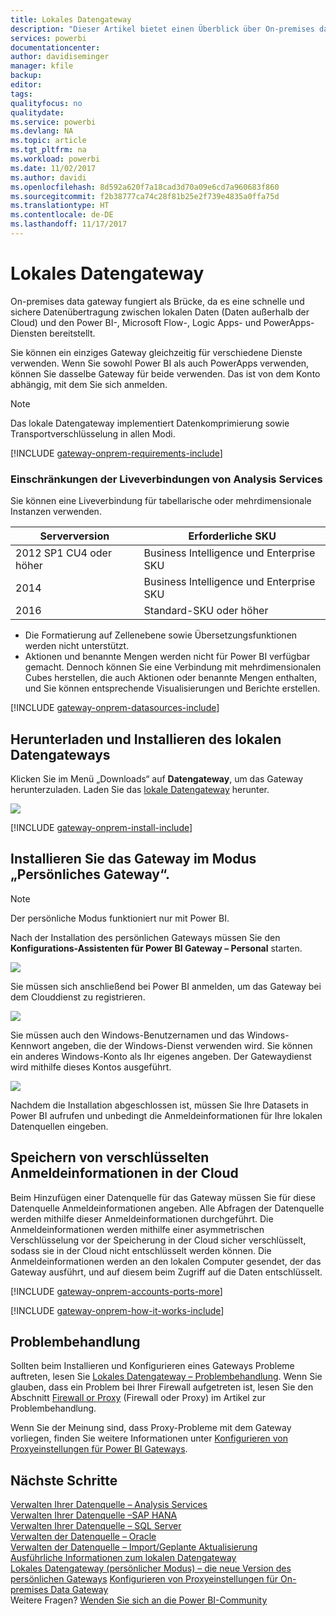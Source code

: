 ```yaml
---
title: Lokales Datengateway
description: "Dieser Artikel bietet einen Überblick über On-premises data gateway für Power BI. Mithilfe dieses Gateways können Sie mit DirectQuery-Datenquellen arbeiten. Sie können damit außerdem die Clouddatasets mit lokalen Daten aktualisieren."
services: powerbi
documentationcenter: 
author: davidiseminger
manager: kfile
backup: 
editor: 
tags: 
qualityfocus: no
qualitydate: 
ms.service: powerbi
ms.devlang: NA
ms.topic: article
ms.tgt_pltfrm: na
ms.workload: powerbi
ms.date: 11/02/2017
ms.author: davidi
ms.openlocfilehash: 8d592a620f7a18cad3d70a09e6cd7a960683f860
ms.sourcegitcommit: f2b38777ca74c28f81b25e2f739e4835a0ffa75d
ms.translationtype: HT
ms.contentlocale: de-DE
ms.lasthandoff: 11/17/2017
---
```

# <a name="on-premises-data-gateway"></a>Lokales Datengateway
On-premises data gateway fungiert als Brücke, da es eine schnelle und sichere Datenübertragung zwischen lokalen Daten (Daten außerhalb der Cloud) und den Power BI-, Microsoft Flow-, Logic Apps- und PowerApps-Diensten bereitstellt.

Sie können ein einziges Gateway gleichzeitig für verschiedene Dienste verwenden. Wenn Sie sowohl Power BI als auch PowerApps verwenden, können Sie dasselbe Gateway für beide verwenden. Das ist von dem Konto abhängig, mit dem Sie sich anmelden.

> [!NOTE]
> Das lokale Datengateway implementiert Datenkomprimierung sowie Transportverschlüsselung in allen Modi.
> 
> 

<!-- Shared Requirements Include -->
[!INCLUDE [gateway-onprem-requirements-include](./includes/gateway-onprem-requirements-include.md)]

### <a name="limitations-of-analysis-services-live-connections"></a>Einschränkungen der Liveverbindungen von Analysis Services
Sie können eine Liveverbindung für tabellarische oder mehrdimensionale Instanzen verwenden.

| **Serverversion** | **Erforderliche SKU** |
| --- | --- |
| 2012 SP1 CU4 oder höher |Business Intelligence und Enterprise SKU |
| 2014 |Business Intelligence und Enterprise SKU |
| 2016 |Standard-SKU oder höher |

* Die Formatierung auf Zellenebene sowie Übersetzungsfunktionen werden nicht unterstützt.
* Aktionen und benannte Mengen werden nicht für Power BI verfügbar gemacht. Dennoch können Sie eine Verbindung mit mehrdimensionalen Cubes herstellen, die auch Aktionen oder benannte Mengen enthalten, und Sie können entsprechende Visualisierungen und Berichte erstellen.

<!-- Shared Install steps Include -->
[!INCLUDE [gateway-onprem-datasources-include](./includes/gateway-onprem-datasources-include.md)]

## <a name="download-and-install-the-on-premises-data-gateway"></a>Herunterladen und Installieren des lokalen Datengateways
Klicken Sie im Menü „Downloads“ auf **Datengateway**, um das Gateway herunterzuladen. Laden Sie das [lokale Datengateway](http://go.microsoft.com/fwlink/?LinkID=820925) herunter.

![](media/service-gateway-onprem/powerbi-download-data-gateway.png)

<!-- Shared Install steps Include -->
[!INCLUDE [gateway-onprem-install-include](./includes/gateway-onprem-install-include.md)]

## <a name="install-the-gateway-in-personal-mode"></a>Installieren Sie das Gateway im Modus „Persönliches Gateway“.
> [!NOTE]
> Der persönliche Modus funktioniert nur mit Power BI.
> 
> 

Nach der Installation des persönlichen Gateways müssen Sie den **Konfigurations-Assistenten für Power BI Gateway – Personal** starten.

![](media/service-gateway-onprem/personal-gateway-launch-configuration.png)

Sie müssen sich anschließend bei Power BI anmelden, um das Gateway bei dem Clouddienst zu registrieren.

![](media/service-gateway-onprem/personal-gateway-signin.png)

Sie müssen auch den Windows-Benutzernamen und das Windows-Kennwort angeben, die der Windows-Dienst verwenden wird. Sie können ein anderes Windows-Konto als Ihr eigenes angeben. Der Gatewaydienst wird mithilfe dieses Kontos ausgeführt.

![](media/service-gateway-onprem/personal-gateway-windows-service.png)

Nachdem die Installation abgeschlossen ist, müssen Sie Ihre Datasets in Power BI aufrufen und unbedingt die Anmeldeinformationen für Ihre lokalen Datenquellen eingeben.

<a name="credentials"></a>

## <a name="storing-encrypted-credentials-in-the-cloud"></a>Speichern von verschlüsselten Anmeldeinformationen in der Cloud
Beim Hinzufügen einer Datenquelle für das Gateway müssen Sie für diese Datenquelle Anmeldeinformationen angeben. Alle Abfragen der Datenquelle werden mithilfe dieser Anmeldeinformationen durchgeführt. Die Anmeldeinformationen werden mithilfe einer asymmetrischen Verschlüsselung vor der Speicherung in der Cloud sicher verschlüsselt, sodass sie in der Cloud nicht entschlüsselt werden können. Die Anmeldeinformationen werden an den lokalen Computer gesendet, der das Gateway ausführt, und auf diesem beim Zugriff auf die Daten entschlüsselt.

<!-- Account and Port information -->
[!INCLUDE [gateway-onprem-accounts-ports-more](./includes/gateway-onprem-accounts-ports-more.md)]

<!-- How the gateway works -->
[!INCLUDE [gateway-onprem-how-it-works-include](./includes/gateway-onprem-how-it-works-include.md)]

## <a name="troubleshooting"></a>Problembehandlung
Sollten beim Installieren und Konfigurieren eines Gateways Probleme auftreten, lesen Sie [Lokales Datengateway – Problembehandlung](service-gateway-onprem-tshoot.md). Wenn Sie glauben, dass ein Problem bei Ihrer Firewall aufgetreten ist, lesen Sie den Abschnitt [Firewall or Proxy](service-gateway-onprem-tshoot.md#firewall-or-proxy) (Firewall oder Proxy) im Artikel zur Problembehandlung.

Wenn Sie der Meinung sind, dass Proxy-Probleme mit dem Gateway vorliegen, finden Sie weitere Informationen unter [Konfigurieren von Proxyeinstellungen für Power BI Gateways](service-gateway-proxy.md).

## <a name="next-steps"></a>Nächste Schritte
[Verwalten Ihrer Datenquelle – Analysis Services](service-gateway-enterprise-manage-ssas.md)  
[Verwalten Ihrer Datenquelle –SAP HANA](service-gateway-enterprise-manage-sap.md)  
[Verwalten Ihrer Datenquelle – SQL Server](service-gateway-enterprise-manage-sql.md)  
[Verwalten der Datenquelle – Oracle](service-gateway-onprem-manage-oracle.md)  
[Verwalten der Datenquelle – Import/Geplante Aktualisierung](service-gateway-enterprise-manage-scheduled-refresh.md)  
[Ausführliche Informationen zum lokalen Datengateway](service-gateway-onprem-indepth.md)  
[Lokales Datengateway (persönlicher Modus) – die neue Version des persönlichen Gateways](service-gateway-personal-mode.md)
[Konfigurieren von Proxyeinstellungen für On-premises Data Gateway](service-gateway-proxy.md)  
Weitere Fragen? [Wenden Sie sich an die Power BI-Community](http://community.powerbi.com/)

